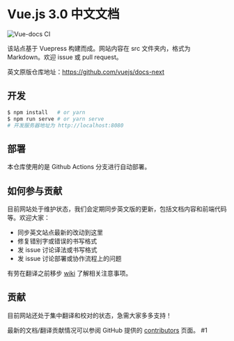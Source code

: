 # Vue.js 3.0 中文文档

![Vue-docs CI](https://github.com/vuejs/docs-next-zh-cn/workflows/Vue-docs%20CI/badge.svg)     

该站点基于 Vuepress 构建而成。网站内容在 src 文件夹内，格式为 Markdown。欢迎 issue 或 pull request。

英文原版仓库地址：https://github.com/vuejs/docs-next

## 开发

```bash
$ npm install   # or yarn
$ npm run serve # or yarn serve
# 开发服务器地址为 http://localhost:8080
```

## 部署

本仓库使用的是 Github Actions 分支进行自动部署。

## 如何参与贡献

目前网站处于维护状态，我们会定期同步英文版的更新，包括文档内容和前端代码等。欢迎大家：

- 同步英文站点最新的改动到这里
- 修复错别字或错误的书写格式
- 发 issue 讨论译法或书写格式
- 发 issue 讨论部署或协作流程上的问题

有劳在翻译之前移步 [wiki](https://github.com/vuejs/docs-next-zh-cn/wiki) 了解相关注意事项。

## 贡献

目前网站还处于集中翻译和校对的状态，急需大家多多支持！

最新的文档/翻译贡献情况可以参阅 GitHub 提供的 [contributors](https://github.com/vuejs/docs-next-zh-cn/graphs/contributors) 页面。
#1
